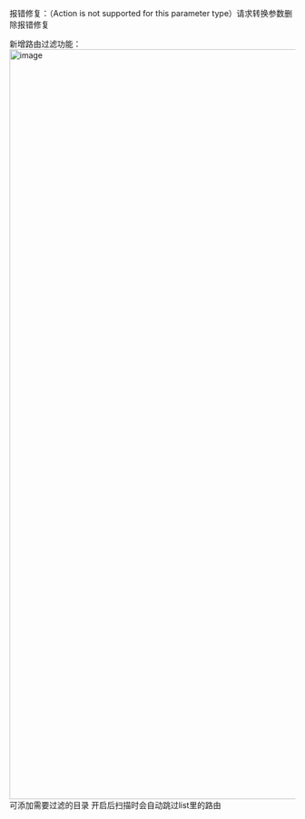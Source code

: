 报错修复：（Action is not supported for this parameter type）请求转换参数删除报错修复

新增路由过滤功能：
<img width="1323" alt="image" src="https://github.com/user-attachments/assets/6d3350f1-f94c-4b98-89ce-d8638360c12b">
可添加需要过滤的目录
开启后扫描时会自动跳过list里的路由
